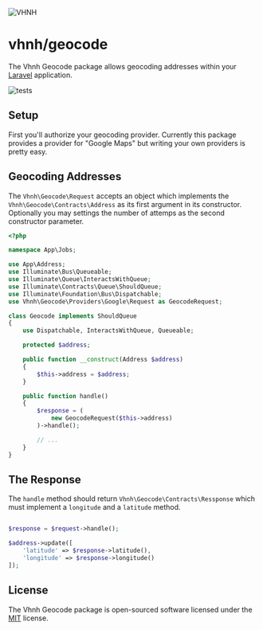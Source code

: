 ![VHNH](https://avatars3.githubusercontent.com/u/66573047?s=200)

# vhnh/geocode

The Vhnh Geocode package allows geocoding addresses within your [Laravel](https://github.com/laravel/laravel) application.

![tests](https://github.com/vhnh/geocode/workflows/tests/badge.svg)

## Setup

First you'll authorize your geocoding provider. Currently this package provides a provider for "Google Maps" but writing your own providers is pretty easy.

## Geocoding Addresses

The `Vhnh\Geocode\Request` accepts an object which implements the `Vhnh\Geocode\Contracts\Address` as its first argument in its constructor. Optionally you may settings the number of attemps as the second constructor parameter.

```php
<?php

namespace App\Jobs;

use App\Address;
use Illuminate\Bus\Queueable;
use Illuminate\Queue\InteractsWithQueue;
use Illuminate\Contracts\Queue\ShouldQueue;
use Illuminate\Foundation\Bus\Dispatchable;
use Vhnh\Geocode\Providers\Google\Request as GeocodeRequest;

class Geocode implements ShouldQueue
{
    use Dispatchable, InteractsWithQueue, Queueable;

    protected $address;

    public function __construct(Address $address)
    {
        $this->address = $address;
    }

    public function handle()
    {
        $response = (
            new GeocodeRequest($this->address)
        )->handle();

        // ...
    }
}

```

## The Response

The `handle` method should return `Vhnh\Geocode\Contracts\Ressponse` which must implement a `longitude` and a `latitude` method.

```php

$response = $request->handle();

$address->update([
    'latitude' => $response->latitude(),
    'longitude' => $response->longitude()
]);

```

## License
The Vhnh Geocode package is open-sourced software licensed under the [MIT](http://opensource.org/licenses/MIT) license.
